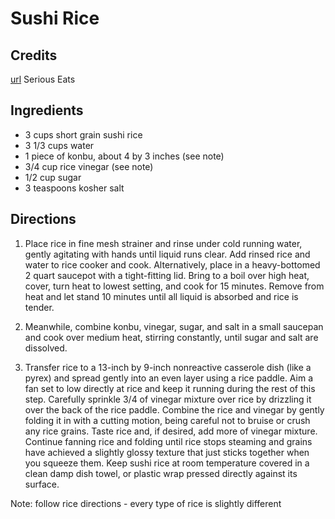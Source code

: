 # Sushi Rice

## Credits

[url](https://www.seriouseats.com/recipes/2010/07/sumeshi-vinegared-sushi-rice.html) Serious Eats

## Ingredients

- 3 cups short grain sushi rice
- 3 1/3 cups water
- 1 piece of konbu, about 4 by 3 inches (see note)
- 3/4 cup rice vinegar (see note)
- 1/2 cup sugar
- 3 teaspoons kosher salt

## Directions

1. Place rice in fine mesh strainer and rinse under cold running water, gently
   agitating with hands until liquid runs clear. Add rinsed rice and water to
   rice cooker and cook. Alternatively, place in a heavy-bottomed 2 quart
   saucepot with a tight-fitting lid. Bring to a boil over high heat, cover,
   turn heat to lowest setting, and cook for 15 minutes. Remove from heat and
   let stand 10 minutes until all liquid is absorbed and rice is tender.

2.  Meanwhile, combine konbu, vinegar, sugar, and salt in a small saucepan and
    cook over medium heat, stirring constantly, until sugar and salt are
    dissolved.

3.  Transfer rice to a 13-inch by 9-inch nonreactive casserole dish (like a
    pyrex) and spread gently into an even layer using a rice paddle. Aim a fan
    set to low directly at rice and keep it running during the rest of this
    step. Carefully sprinkle 3/4 of vinegar mixture over rice by drizzling it
    over the back of the rice paddle. Combine the rice and vinegar by gently
    folding it in with a cutting motion, being careful not to bruise or crush
    any rice grains. Taste rice and, if desired, add more of vinegar mixture.
    Continue fanning rice and folding until rice stops steaming and grains have
    achieved a slightly glossy texture that just sticks together when you
    squeeze them. Keep sushi rice at room temperature covered in a clean damp
    dish towel, or plastic wrap pressed directly against its surface.

Note: follow rice directions - every type of rice is slightly different
